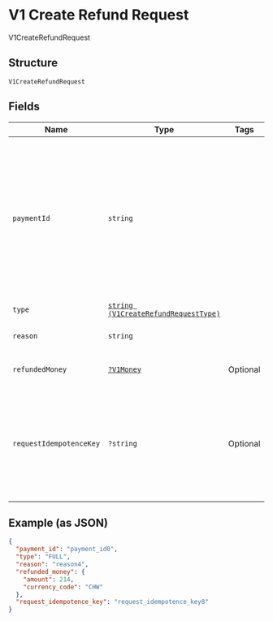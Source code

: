 
# V1 Create Refund Request

V1CreateRefundRequest

## Structure

`V1CreateRefundRequest`

## Fields

| Name | Type | Tags | Description | Getter | Setter |
|  --- | --- | --- | --- | --- | --- |
| `paymentId` | `string` |  | The ID of the payment to refund. If you are creating a `PARTIAL`<br>refund for a split tender payment, instead provide the id of the<br>particular tender you want to refund. | getPaymentId(): string | setPaymentId(string paymentId): void |
| `type` | [`string (V1CreateRefundRequestType)`](/doc/models/v1-create-refund-request-type.md) |  | - | getType(): string | setType(string type): void |
| `reason` | `string` |  | The reason for the refund. | getReason(): string | setReason(string reason): void |
| `refundedMoney` | [`?V1Money`](/doc/models/v1-money.md) | Optional | - | getRefundedMoney(): ?V1Money | setRefundedMoney(?V1Money refundedMoney): void |
| `requestIdempotenceKey` | `?string` | Optional | An optional key to ensure idempotence if you issue the same PARTIAL refund request more than once. | getRequestIdempotenceKey(): ?string | setRequestIdempotenceKey(?string requestIdempotenceKey): void |

## Example (as JSON)

```json
{
  "payment_id": "payment_id0",
  "type": "FULL",
  "reason": "reason4",
  "refunded_money": {
    "amount": 214,
    "currency_code": "CHW"
  },
  "request_idempotence_key": "request_idempotence_key8"
}
```

